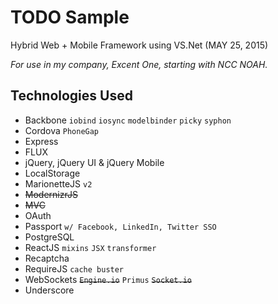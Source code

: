 # TODO Sample

Hybrid Web + Mobile Framework using VS.Net (MAY 25, 2015)

_For use in my company, Excent One, starting with NCC NOAH._

## Technologies Used

- Backbone `iobind` `iosync` `modelbinder` `picky` `syphon`
- Cordova `PhoneGap`
- Express
- FLUX
- jQuery, jQuery UI & jQuery Mobile
- LocalStorage
- MarionetteJS `v2`
- ~~ModernizrJS~~
- ~~MVC~~
- OAuth
- Passport `w/ Facebook, LinkedIn, Twitter SSO`
- PostgreSQL
- ReactJS `mixins` `JSX` `transformer`
- Recaptcha
- RequireJS `cache buster`
- WebSockets ~~`Engine.io`~~ `Primus` ~~`Socket.io`~~
- Underscore
